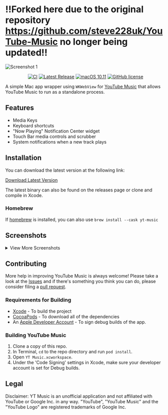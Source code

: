 # !!Forked here due to the original repository https://github.com/steve228uk/YouTube-Music no longer being updated!!

![Screenshot 1](screenshots/screenshot-1.png)

<span align="center">

[![CI](https://github.com/steve228uk/YouTube-Music/actions/workflows/CI.yml/badge.svg)](https://github.com/steve228uk/YouTube-Music/actions/workflows/CI.yml) [![Latest Release](https://img.shields.io/github/v/release/steve228uk/YouTube-Music?color=yellow)](https://github.com/steve228uk/YouTube-Music/releases) [![macOS 10.11](https://img.shields.io/badge/platform-macOS%2010.11-blueviolet)](https://github.com/steve228uk/YouTube-Music/releases) [![GitHub license](https://img.shields.io/badge/license-MIT-blue.svg)](https://raw.githubusercontent.com/steve228uk/YouTube-Music/master/LICENSE)

</span>

A simple Mac app wrapper using `WKWebView` for [YouTube Music](https://music.youtube.com) that allows YouTube Music to run as a standalone process. 

## Features

- Media Keys
- Keyboard shortcuts
- "Now Playing" Notification Center widget
- Touch Bar media controls and scrubber
- System notifications when a new track plays

## Installation

You can download the latest version at the following link:

[Download Latest Version](https://github.com/steve228uk/YouTube-Music/releases/latest)

The latest binary can also be found on the releases page or clone and compile in Xcode.

### Homebrew

If [homebrew](https://brew.sh) is installed, you can also use `brew install --cask yt-music`

## Screenshots

<details><summary>View More Screenshots</summary>
<p>


![Screenshot 2](screenshots/screenshot-2.png)
![Screenshot 3](screenshots/screenshot-3.png)
![Screenshot 4](screenshots/screenshot-4.png)

</p>
</details>

## Contributing

More help in improving YouTube Music is always welcome! Please take a look at the [Issues](https://github.com/steve228uk/YouTube-Music/issues) and if there's something you think you can do, please consider filing a [pull request](https://github.com/steve228uk/YouTube-Music/pulls).

### Requirements for Building

* [Xcode](http://developer.apple.com/download/more/) - To build the project
* [CocoaPods](https://cocoapods.org) - To download all of the dependencies
* An [Apple Developer Account](https://developer.apple.com) - To sign debug builds of the app.

### Building YouTube Music

1. Clone a copy of this repo.
2. In Terminal, `cd` to the repo directory and run `pod install`.
3. Open `YT Music.xcworkspace`.
4. Under the 'Code Signing' settings in Xcode, make sure your developer account is set for Debug builds.

## Legal

Disclaimer: YT Music is an unofficial application and not affiliated with YouTube or Google Inc. in any way. "YouTube", "YouTube Music" and the "YouTube Logo" are registered trademarks of Google Inc.
